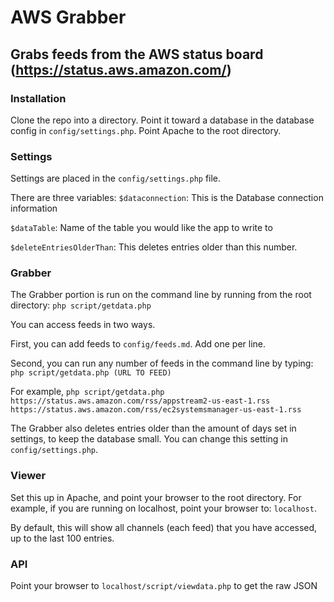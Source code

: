 # AWS Grabber
## Grabs feeds from the AWS status board (https://status.aws.amazon.com/)

### Installation
Clone the repo into a directory. Point it toward a database in the database config in `config/settings.php`. Point Apache to the root directory.

### Settings
Settings are placed in the `config/settings.php` file.

There are three variables:
`$dataconnection`: This is the Database connection information

`$dataTable`: Name of the table you would like the app to write to

`$deleteEntriesOlderThan`: This deletes entries older than this number.

### Grabber
The Grabber portion is run on the command line by running from the root directory:
`php script/getdata.php`

You can access feeds in two ways.

First, you can add feeds to `config/feeds.md`. Add one per line.

Second, you can run any number of feeds in the command line by typing:
`php script/getdata.php (URL TO FEED)`

For example, `php script/getdata.php https://status.aws.amazon.com/rss/appstream2-us-east-1.rss https://status.aws.amazon.com/rss/ec2systemsmanager-us-east-1.rss`

The Grabber also deletes entries older than the amount of days set in settings, to keep the database small. You can change this setting in `config/settings.php`.

### Viewer
Set this up in Apache, and point your browser to the root directory. For example, if you are running on localhost, point your browser to:
`localhost`.

By default, this will show all channels (each feed) that you have accessed, up to the last 100 entries.

### API
Point your browser to `localhost/script/viewdata.php` to get the raw JSON